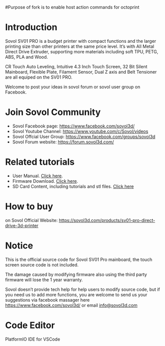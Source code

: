 #Purpose of fork is to enable host action commands for octoprint

# Introduction

Sovol SV01 PRO is a budget printer with compact functions and the larger printing size than other 
printers at the same price level. It’s with All Metal Direct Drive Extruder, supporting more materials
including soft TPU, PETG, ABS, PLA and Wood. 

CR Touch Auto Leveling, Intuitive 4.3 Inch Touch Screen, 32 Bit Silent Mainboard, Flexible Plate,
Filament Sensor, Dual Z axis and Belt Tensioner are all equiped on the SV01 PRO.

Welcome to post your ideas in sovol forum or sovol user group on Facebook.

# Join Sovol Community

- Sovol Facebook page:  https://www.facebook.com/sovol3d/
- Sovol Youtube Channel:   https://www.youtube.com/c/Sovol/videos
- Sovol Offcial User Group:  https://www.facebook.com/groups/sovol3d
- Sovol Forum website:  https://forum.sovol3d.com/

# Related tutorials 

- User Manual.  [Click here](https://drive.google.com/file/u/1/d/1rjabuYPToPorOXMvQ7_JpCENCcbCXrbL/view?usp=sharing).
- Firmware Download. [Click here](https://sovol3d.com/pages/download).
- SD Card Content, including tutorials and stl files. [Click here](https://drive.google.com/file/d/1BSpq3LsK11pLsGXtY-zwGe9AhxG4BTKc/view)

# How to buy

on Sovol Official Website:  https://sovol3d.com/products/sv01-pro-direct-drive-3d-printer

# Notice

This is the official source code for Sovol SV01 Pro mainboard, the touch screen source code is not included. 

The damage caused by modifying firmware also using the third party firmware will lose the 1 year warranty. 

Sovol doesn’t provide tech help for help users to modify source code, but if you need us to add more functions, you are welcome to send us your suggestions via facebook massager here https://www.facebook.com/sovol3d/ or email 
info@sovol3d.com 

# Code Editor

PlatformIO IDE for VSCode


